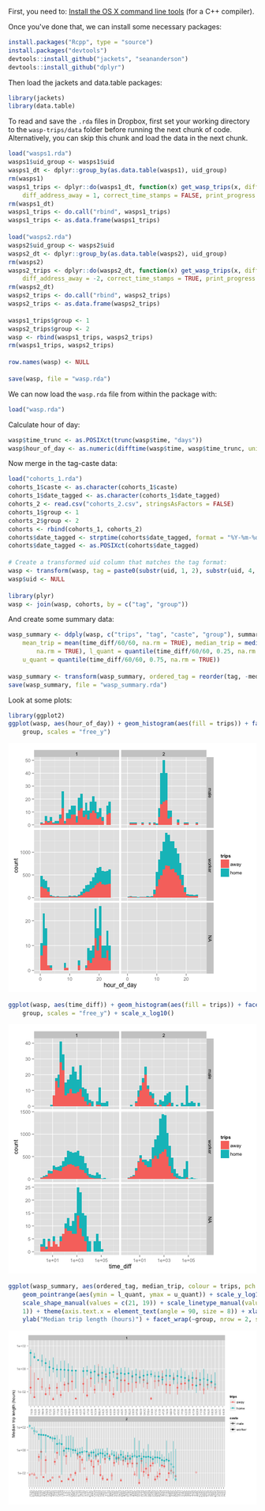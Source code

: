<!--
%\VignetteEngine{knitr}
%\VignetteIndexEntry{Make wasp data}
-->

First, you need to:
[Install the OS X command line tools](http://www.rstudio.com/ide/docs/packages/prerequisites) (for a C++ compiler).

Once you've done that, we can install some necessary packages:


```r
install.packages("Rcpp", type = "source")
install.packages("devtools")
devtools::install_github("jackets", "seananderson")
devtools::install_github("dplyr")
```


Then load the jackets and data.table packages:


```r
library(jackets)
library(data.table)
```


To read and save the `.rda` files in Dropbox, first set your working
directory to the `wasp-trips/data` folder before running the next chunk of code. Alternatively, you can skip this chunk and load the data in the next chunk.


```r
load("wasps1.rda")
wasps1$uid_group <- wasps1$uid
wasps1_dt <- dplyr::group_by(as.data.table(wasps1), uid_group)
rm(wasps1)
wasps1_trips <- dplyr::do(wasps1_dt, function(x) get_wasp_trips(x, diff_address_home = -1, 
    diff_address_away = 1, correct_time_stamps = FALSE, print_progress = TRUE))
rm(wasps1_dt)
wasps1_trips <- do.call("rbind", wasps1_trips)
wasps1_trips <- as.data.frame(wasps1_trips)

load("wasps2.rda")
wasps2$uid_group <- wasps2$uid
wasps2_dt <- dplyr::group_by(as.data.table(wasps2), uid_group)
rm(wasps2)
wasps2_trips <- dplyr::do(wasps2_dt, function(x) get_wasp_trips(x, diff_address_home = 2, 
    diff_address_away = -2, correct_time_stamps = TRUE, print_progress = TRUE))
rm(wasps2_dt)
wasps2_trips <- do.call("rbind", wasps2_trips)
wasps2_trips <- as.data.frame(wasps2_trips)

wasps1_trips$group <- 1
wasps2_trips$group <- 2
wasp <- rbind(wasps1_trips, wasps2_trips)
rm(wasps1_trips, wasps2_trips)

row.names(wasp) <- NULL

save(wasp, file = "wasp.rda")
```


We can now load the `wasp.rda` file from within the package with:


```r
load("wasp.rda")
```


Calculate hour of day:


```r
wasp$time_trunc <- as.POSIXct(trunc(wasp$time, "days"))
wasp$hour_of_day <- as.numeric(difftime(wasp$time, wasp$time_trunc, units = "hours"))
```


Now merge in the tag-caste data:


```r
load("cohorts_1.rda")
cohorts_1$caste <- as.character(cohorts_1$caste)
cohorts_1$date_tagged <- as.character(cohorts_1$date_tagged)
cohorts_2 <- read.csv("cohorts_2.csv", stringsAsFactors = FALSE)
cohorts_1$group <- 1
cohorts_2$group <- 2
cohorts <- rbind(cohorts_1, cohorts_2)
cohorts$date_tagged <- strptime(cohorts$date_tagged, format = "%Y-%m-%d")
cohorts$date_tagged <- as.POSIXct(cohorts$date_tagged)

# Create a transformed uid column that matches the tag format:
wasp <- transform(wasp, tag = paste0(substr(uid, 1, 2), substr(uid, 4, 5)))
wasp$uid <- NULL

library(plyr)
wasp <- join(wasp, cohorts, by = c("tag", "group"))
```


And create some summary data:


```r
wasp_summary <- ddply(wasp, c("trips", "tag", "caste", "group"), summarize, 
    mean_trip = mean(time_diff/60/60, na.rm = TRUE), median_trip = median(time_diff/60/60, 
        na.rm = TRUE), l_quant = quantile(time_diff/60/60, 0.25, na.rm = TRUE), 
    u_quant = quantile(time_diff/60/60, 0.75, na.rm = TRUE))

wasp_summary <- transform(wasp_summary, ordered_tag = reorder(tag, -median_trip))
save(wasp_summary, file = "wasp_summary.rda")
```


Look at some plots:


```r
library(ggplot2)
ggplot(wasp, aes(hour_of_day)) + geom_histogram(aes(fill = trips)) + facet_grid(caste ~ 
    group, scales = "free_y")
```

![plot of chunk unnamed-chunk-8](figure/unnamed-chunk-8.png) 



```r
ggplot(wasp, aes(time_diff)) + geom_histogram(aes(fill = trips)) + facet_grid(caste ~ 
    group, scales = "free_y") + scale_x_log10()
```

![plot of chunk unnamed-chunk-9](figure/unnamed-chunk-9.png) 



```r
ggplot(wasp_summary, aes(ordered_tag, median_trip, colour = trips, pch = caste)) + 
    geom_pointrange(aes(ymin = l_quant, ymax = u_quant)) + scale_y_log10() + 
    scale_shape_manual(values = c(21, 19)) + scale_linetype_manual(values = c(2, 
    1)) + theme(axis.text.x = element_text(angle = 90, size = 8)) + xlab("") + 
    ylab("Median trip length (hours)") + facet_wrap(~group, nrow = 2, scales = "free_x")
```

![plot of chunk unnamed-chunk-10](figure/unnamed-chunk-10.png) 

